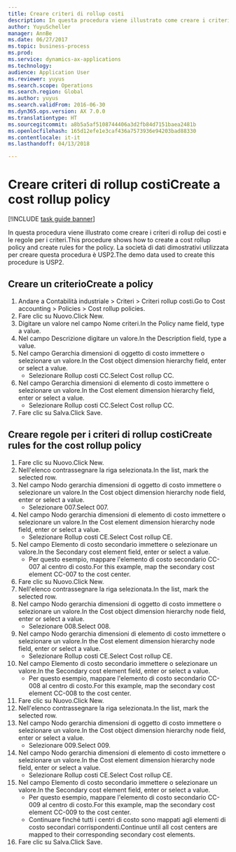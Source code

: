 ```yaml
--- 
title: Creare criteri di rollup costi
description: In questa procedura viene illustrato come creare i criteri di rollup dei costi e le regole per i criteri.
author: YuyuScheller
manager: AnnBe
ms.date: 06/27/2017
ms.topic: business-process
ms.prod: 
ms.service: dynamics-ax-applications
ms.technology: 
audience: Application User
ms.reviewer: yuyus
ms.search.scope: Operations
ms.search.region: Global
ms.author: yuyus
ms.search.validFrom: 2016-06-30
ms.dyn365.ops.version: AX 7.0.0
ms.translationtype: HT
ms.sourcegitcommit: a8b5a5af5108744406a3d2fb84d7151baea2481b
ms.openlocfilehash: 165d12efe1e3caf436a7573936e94203bad88330
ms.contentlocale: it-it
ms.lasthandoff: 04/13/2018

---
```

# <a name="create-a-cost-rollup-policy"></a><span data-ttu-id="f8eee-103">Creare criteri di rollup costi</span><span class="sxs-lookup"><span data-stu-id="f8eee-103">Create a cost rollup policy</span></span>

[!INCLUDE [task guide banner](../../includes/task-guide-banner.md)]

<span data-ttu-id="f8eee-104">In questa procedura viene illustrato come creare i criteri di rollup dei costi e le regole per i criteri.</span><span class="sxs-lookup"><span data-stu-id="f8eee-104">This procedure shows how to create a cost rollup policy and create rules for the policy.</span></span> <span data-ttu-id="f8eee-105">La società di dati dimostrativi utilizzata per creare questa procedura è USP2.</span><span class="sxs-lookup"><span data-stu-id="f8eee-105">The demo data used to create this procedure is USP2.</span></span>


## <a name="create-a-policy"></a><span data-ttu-id="f8eee-106">Creare un criterio</span><span class="sxs-lookup"><span data-stu-id="f8eee-106">Create a policy</span></span>
1. <span data-ttu-id="f8eee-107">Andare a Contabilità industriale > Criteri > Criteri rollup costi.</span><span class="sxs-lookup"><span data-stu-id="f8eee-107">Go to Cost accounting > Policies > Cost rollup policies.</span></span>
2. <span data-ttu-id="f8eee-108">Fare clic su Nuovo.</span><span class="sxs-lookup"><span data-stu-id="f8eee-108">Click New.</span></span>
3. <span data-ttu-id="f8eee-109">Digitare un valore nel campo Nome criteri.</span><span class="sxs-lookup"><span data-stu-id="f8eee-109">In the Policy name field, type a value.</span></span>
4. <span data-ttu-id="f8eee-110">Nel campo Descrizione digitare un valore.</span><span class="sxs-lookup"><span data-stu-id="f8eee-110">In the Description field, type a value.</span></span>
5. <span data-ttu-id="f8eee-111">Nel campo Gerarchia dimensioni di oggetto di costo immettere o selezionare un valore.</span><span class="sxs-lookup"><span data-stu-id="f8eee-111">In the Cost object dimension hierarchy field, enter or select a value.</span></span>
    * <span data-ttu-id="f8eee-112">Selezionare Rollup costi CC.</span><span class="sxs-lookup"><span data-stu-id="f8eee-112">Select Cost rollup CC.</span></span>  
6. <span data-ttu-id="f8eee-113">Nel campo Gerarchia dimensioni di elemento di costo immettere o selezionare un valore.</span><span class="sxs-lookup"><span data-stu-id="f8eee-113">In the Cost element dimension hierarchy field, enter or select a value.</span></span>
    * <span data-ttu-id="f8eee-114">Selezionare Rollup costi CC.</span><span class="sxs-lookup"><span data-stu-id="f8eee-114">Select Cost rollup CC.</span></span>  
7. <span data-ttu-id="f8eee-115">Fare clic su Salva.</span><span class="sxs-lookup"><span data-stu-id="f8eee-115">Click Save.</span></span>

## <a name="create-rules-for-the-cost-rollup-policy"></a><span data-ttu-id="f8eee-116">Creare regole per i criteri di rollup costi</span><span class="sxs-lookup"><span data-stu-id="f8eee-116">Create rules for the cost rollup policy</span></span>
1. <span data-ttu-id="f8eee-117">Fare clic su Nuovo.</span><span class="sxs-lookup"><span data-stu-id="f8eee-117">Click New.</span></span>
2. <span data-ttu-id="f8eee-118">Nell'elenco contrassegnare la riga selezionata.</span><span class="sxs-lookup"><span data-stu-id="f8eee-118">In the list, mark the selected row.</span></span>
3. <span data-ttu-id="f8eee-119">Nel campo Nodo gerarchia dimensioni di oggetto di costo immettere o selezionare un valore.</span><span class="sxs-lookup"><span data-stu-id="f8eee-119">In the Cost object dimension hierarchy node field, enter or select a value.</span></span>
    * <span data-ttu-id="f8eee-120">Selezionare 007.</span><span class="sxs-lookup"><span data-stu-id="f8eee-120">Select 007.</span></span>  
4. <span data-ttu-id="f8eee-121">Nel campo Nodo gerarchia dimensioni di elemento di costo immettere o selezionare un valore.</span><span class="sxs-lookup"><span data-stu-id="f8eee-121">In the Cost element dimension hierarchy node field, enter or select a value.</span></span>
    * <span data-ttu-id="f8eee-122">Selezionare Rollup costi CE.</span><span class="sxs-lookup"><span data-stu-id="f8eee-122">Select Cost rollup CE.</span></span>  
5. <span data-ttu-id="f8eee-123">Nel campo Elemento di costo secondario immettere o selezionare un valore.</span><span class="sxs-lookup"><span data-stu-id="f8eee-123">In the Secondary cost element field, enter or select a value.</span></span>
    * <span data-ttu-id="f8eee-124">Per questo esempio, mappare l'elemento di costo secondario CC-007 al centro di costo.</span><span class="sxs-lookup"><span data-stu-id="f8eee-124">For this example, map the secondary cost element CC-007 to the cost center.</span></span>  
6. <span data-ttu-id="f8eee-125">Fare clic su Nuovo.</span><span class="sxs-lookup"><span data-stu-id="f8eee-125">Click New.</span></span>
7. <span data-ttu-id="f8eee-126">Nell'elenco contrassegnare la riga selezionata.</span><span class="sxs-lookup"><span data-stu-id="f8eee-126">In the list, mark the selected row.</span></span>
8. <span data-ttu-id="f8eee-127">Nel campo Nodo gerarchia dimensioni di oggetto di costo immettere o selezionare un valore.</span><span class="sxs-lookup"><span data-stu-id="f8eee-127">In the Cost object dimension hierarchy node field, enter or select a value.</span></span>
    * <span data-ttu-id="f8eee-128">Selezionare 008.</span><span class="sxs-lookup"><span data-stu-id="f8eee-128">Select 008.</span></span>  
9. <span data-ttu-id="f8eee-129">Nel campo Nodo gerarchia dimensioni di elemento di costo immettere o selezionare un valore.</span><span class="sxs-lookup"><span data-stu-id="f8eee-129">In the Cost element dimension hierarchy node field, enter or select a value.</span></span>
    * <span data-ttu-id="f8eee-130">Selezionare Rollup costi CE.</span><span class="sxs-lookup"><span data-stu-id="f8eee-130">Select Cost rollup CE.</span></span>  
10. <span data-ttu-id="f8eee-131">Nel campo Elemento di costo secondario immettere o selezionare un valore.</span><span class="sxs-lookup"><span data-stu-id="f8eee-131">In the Secondary cost element field, enter or select a value.</span></span>
    * <span data-ttu-id="f8eee-132">Per questo esempio, mappare l'elemento di costo secondario CC-008 al centro di costo.</span><span class="sxs-lookup"><span data-stu-id="f8eee-132">For this example, map the secondary cost element CC-008 to the cost center.</span></span>  
11. <span data-ttu-id="f8eee-133">Fare clic su Nuovo.</span><span class="sxs-lookup"><span data-stu-id="f8eee-133">Click New.</span></span>
12. <span data-ttu-id="f8eee-134">Nell'elenco contrassegnare la riga selezionata.</span><span class="sxs-lookup"><span data-stu-id="f8eee-134">In the list, mark the selected row.</span></span>
13. <span data-ttu-id="f8eee-135">Nel campo Nodo gerarchia dimensioni di oggetto di costo immettere o selezionare un valore.</span><span class="sxs-lookup"><span data-stu-id="f8eee-135">In the Cost object dimension hierarchy node field, enter or select a value.</span></span>
    * <span data-ttu-id="f8eee-136">Selezionare 009.</span><span class="sxs-lookup"><span data-stu-id="f8eee-136">Select 009.</span></span>  
14. <span data-ttu-id="f8eee-137">Nel campo Nodo gerarchia dimensioni di elemento di costo immettere o selezionare un valore.</span><span class="sxs-lookup"><span data-stu-id="f8eee-137">In the Cost element dimension hierarchy node field, enter or select a value.</span></span>
    * <span data-ttu-id="f8eee-138">Selezionare Rollup costi CE.</span><span class="sxs-lookup"><span data-stu-id="f8eee-138">Select Cost rollup CE.</span></span>  
15. <span data-ttu-id="f8eee-139">Nel campo Elemento di costo secondario immettere o selezionare un valore.</span><span class="sxs-lookup"><span data-stu-id="f8eee-139">In the Secondary cost element field, enter or select a value.</span></span>
    * <span data-ttu-id="f8eee-140">Per questo esempio, mappare l'elemento di costo secondario CC-009 al centro di costo.</span><span class="sxs-lookup"><span data-stu-id="f8eee-140">For this example, map the secondary cost element CC-009 to the cost center.</span></span>  
    * <span data-ttu-id="f8eee-141">Continuare finché tutti i centri di costo sono mappati agli elementi di costo secondari corrispondenti.</span><span class="sxs-lookup"><span data-stu-id="f8eee-141">Continue until all cost centers are mapped to their corresponding secondary cost elements.</span></span>  
16. <span data-ttu-id="f8eee-142">Fare clic su Salva.</span><span class="sxs-lookup"><span data-stu-id="f8eee-142">Click Save.</span></span>


